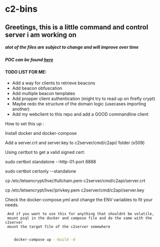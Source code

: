 # c2-bins


## Greetings, this is a little command and control server i am working on

##### alot of the files are subject to change and will improve over time

##### POC can be found [here](https://youtu.be/NPZT92Imsnc)

#### TODO LIST FOR ME:

* Add a way for clients to retrieve beacons
* Add beacon obfuscation
* Add multiple beacon templates 
* Add propper client authentication (might try to read up on firefly crypt)
* Maybe redo the structure of the domain logic (usecases importing another)
* Add my webclient to this repo and add a GOOD commandline client 

How to set this up :

Install docker and docker-compose 

Add a server.crt and server.key to c2server/cmd/c2api/ folder (x509)

Using certbot to get a valid signed cert:

sudo certbot standalone --http-01-port 8888

sudo certbot certonly --standalone

cp /etc/letsencrypt/live/<your-domain>/fullchain.pem c2server/cmd/c2api/server.crt

cp /etc/letsencrypt/live/<your-domain>/privkey.pem c2server/cmd/c2api/server.key 



Check the docker-compose.yml and change the ENV variables to fit your needs.


```
 And if you want to use this for anything that shouldnt be volatile,
 mount psql in the docker and compose file and do the same with the c2server
 mount the target file of the c2server somewhere 
```


```sh

	docker-compose up --build -d

```


